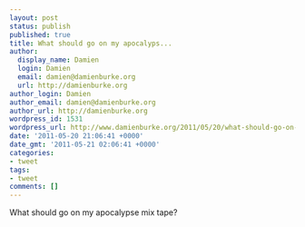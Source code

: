 ```yaml
---
layout: post
status: publish
published: true
title: What should go on my apocalyps...
author:
  display_name: Damien
  login: Damien
  email: damien@damienburke.org
  url: http://damienburke.org
author_login: Damien
author_email: damien@damienburke.org
author_url: http://damienburke.org
wordpress_id: 1531
wordpress_url: http://www.damienburke.org/2011/05/20/what-should-go-on-my-apocalyps/
date: '2011-05-20 21:06:41 +0000'
date_gmt: '2011-05-21 02:06:41 +0000'
categories:
- tweet
tags:
- tweet
comments: []
---
```

<p>What should go on my apocalypse mix tape?</p>
